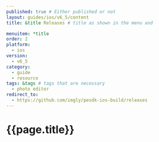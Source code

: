 ```yaml
---
published: true # Either published or not 
layout: guides/ios/v6_5/content
title: &title Releases # title as shown in the menu and 

menuitem: *title
order: 2
platform:
  - ios
version:
  - v6_5
category: 
  - guide
  - resource
tags: &tags # tags that are necessary
  - photo editor 
redirect_to: 
  - https://github.com/imgly/pesdk-ios-build/releases
---
```


# {{page.title}}
